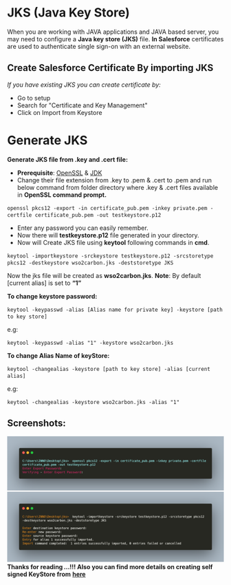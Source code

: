 # JKS (Java Key Store)
When you are working with JAVA applications and JAVA based server, you may need to configure a **Java key store (JKS)** file. 
**In Salesforce** certificates are used to authenticate single sign-on with an external website.

## Create Salesforce Certificate By importing JKS
*If you have existing JKS you can create certificate by:*
 - Go to setup 
 - Search for "Certificate and Key Management"
 - Click on Import from Keystore

# Generate JKS

**Generate JKS file from .key and .cert file:**
- **Prerequisite**: [OpenSSL](https://www.openssl.org/source/) & [JDK](https://www.oracle.com/in/java/technologies/javase-downloads.html)
 - Change their file extension from .key to .pem & .cert to .pem and run below command from folder directory where .key & .cert files available in **OpenSSL command prompt.**
 ```
 openssl pkcs12 -export -in certificate_pub.pem -inkey private.pem -certfile certificate_pub.pem -out testkeystore.p12
 ```
 
 - Enter any password you can easily remember.
 - Now there will **testkeystore.p12** file generated in your directory.
 - Now will Create JKS file using **keytool** following commands in **cmd**.
 ```
 keytool -importkeystore -srckeystore testkeystore.p12 -srcstoretype pkcs12 -destkeystore wso2carbon.jks -deststoretype JKS
 ```
 Now the jks file will be created as **wso2carbon.jks**.
 **Note**: By default [current alias] is set to **“1”**
 
**To change keystore password:**
```
keytool -keypasswd -alias [Alias name for private key] -keystore [path to key store]
```
e.g:
```
keytool -keypasswd -alias "1" -keystore wso2carbon.jks 
```
**To change Alias Name of keyStore:**
```
keytool -changealias -keystore [path to key store] -alias [current alias]
```
e.g: 
```
keytool -changealias -keystore wso2carbon.jks -alias "1"
```

## Screenshots:
![To create .P12](https://raw.githubusercontent.com/shivamkapasia0/JKS-Salesforce/main/JKS%20SS/createP12.png)
![to create JKS](https://raw.githubusercontent.com/shivamkapasia0/JKS-Salesforce/main/JKS%20SS/createJKS.png)
**Thanks for reading …!!! Also you can find more details on creating self signed KeyStore from**  **[here](http://www.javasecurity.org/2015/09/how-to-create-self-signed-keystore-jks.html)**
